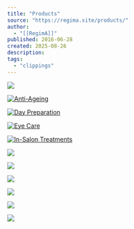 ```yaml
---
title: "Products"
source: "https://regima.site/products/"
author:
  - "[[RegimA]]"
published: 2016-06-28
created: 2025-08-26
description:
tags:
  - "clippings"
---
```

[![](https://regima.site/wp-content/uploads/2016/06/SpaZone-Category-Image-for-Website-31-May-2017.jpg)](https://regima.site/?page_id=1916&preview=true)

[![Anti-Ageing](https://regima.site/wp-content/uploads/2016/07/Website-Side-Bar-2013-06-05_Page_04.jpg)](https://regima.site/products/anti-ageing/)

[![Day Preparation](https://regima.site/wp-content/uploads/2016/07/Website-Side-Bar-2013-06-05_Page_02.jpg)](https://regima.site/products/day-preperations/)

[![Eye Care](https://regima.site/wp-content/uploads/2016/07/Website-Side-Bar-2013-06-05_Page_09.jpg)](https://regima.site/products/eye-care/)

[![In-Salon Treatments](https://regima.site/wp-content/uploads/2016/07/Website-Side-Bar-2013-06-05_Page_20.jpg)](https://regima.site/products/in-salon-treatments/)

[![](https://regima.site/wp-content/uploads/2016/07/Website-Side-Bar-2013-06-05_Page_03.jpg)](https://regima.site/products/night-preparations/)

[![](https://regima.site/wp-content/uploads/2016/07/Website-Side-Bar-2013-06-05_Page_06.jpg)](https://regima.site/products/pigmentation/)

[![](https://regima.site/wp-content/uploads/2016/07/Website-Side-Bar-2013-06-05_Page_07.jpg)](https://regima.site/products/problem-skin/)

[![](https://regima.site/wp-content/uploads/2016/07/Website-Product-Group-Button-19.7.2016-Scar-to-Repairing.jpg)](https://regima.site/products/repairing/)

[![](https://regima.site/wp-content/uploads/2016/07/Website-Side-Bar-2013-06-05_Page_01.jpg)](https://regima.site/products/cleansing-toning/)

[![](https://regima.site/wp-content/uploads/2016/07/Website-Product-Group-Button-19.7.2016-RegimA-Classic.jpg)](https://regima.site/products/classic/)